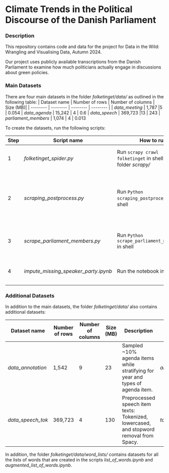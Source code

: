 #  Climate Trends in the Political Discourse of the Danish Parliament

### Description
This repository contains code and data for the project for Data in the Wild: Wrangling and Visualising Data, Autumn 2024. 

Our project uses publicly available transcriptions from the Danish Parliament to examine how much politicians actually engage in discussions about green policies. 


###  Main Datasets
There are four  main datasets in the folder *folketinget/data/* as outlined in the following table:
| Dataset name | Number of rows | Number of columns | Size (MB)|
| -------- | -------- | -------- | -------- |
| *data_meeting* | 1,787 |5  | 0.054
| *data_agenda* | 15,242 | 4 | 0.6
| *data_speech* | 369,723 |13  | 243
| *parliament_members* | 1,074 | 4 | 0.013

To create the datasets, run the following scripts:

| Step | Script name | How to run| Description| Output |
| -------- | -------- | -------- | -------- | -------- |
| 1| *folketinget_spider.py* |Run `scrapy crawl folketinget` in shell from folder *scrapy/* |Scrapy spider that crawls parliament meetings. | **Raw** datasets *data_meeting*, *data_agenda*, and *data_speech*. 
| 2|*scraping_postprocess.py* |Run `Python scraping_postprocess.py` in shell| Performs a lot of cleaning, such as date-formatting, handling missing values, removing speech items where moderator is talking, etc. |  **Clean** datasets *data_meeting*, *data_agenda*, and *data_speech*
| 3|*scrape_parliament_members.py* |Run `Python scrape_parliament_members.py` in shell | Scrapes all parliament members and their political party from 2005 to 2023. | Dataset *parliament_members*
| 4| *impute_missing_speaker_party.ipynb* | Run the notebook in Python | Impute missing political party in the *data_speech* using *parliament_members*. | **Non-NA** dataset *data_speech* 

### Additional Datasets
In addition to the main datasets, the folder *folketinget/data/* also contains additional datasets:

| Dataset name | Number of rows | Number of columns | Size (MB)| Description | Script |
| -------- | -------- | -------- | -------- | -------- | -------- |
| *data_annotation* | 1,542 |9  | 23 | Sampled ~10\% agenda items while stratifying for year and types of agenda item. | *annotation.ipynb*
| *data_speech_tok* | 369,723 |4  | 130 | Preprocessed speech item texts: Tokenized, lowercased, and stopword removal from Spacy. | *tokenize_speech_data.py*



In addition, the folder *folketinget/data/word_lists/* contains datasets for all the lists of words that are created in the scripts *list_of_words.ipynb* and *augmented_list_of_words.ipynb*. 




  
